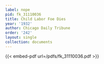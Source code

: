 ```yaml
---
label: nope
pid: fk_31110036
title: Child Labor Foe Dies
year: '1932'
author: Chicago Daily Tribune
order: '242'
layout: single
collection: documents
---
```



{{< embed-pdf url=/pdfs/fk_31110036.pdf >}}
